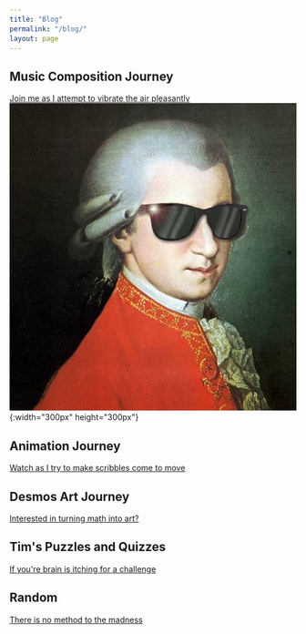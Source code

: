 ```yaml
---
title: "Blog"
permalink: "/blog/"
layout: page
---
```


## Music Composition Journey

[Join me as I attempt to vibrate the air pleasantly](https://timothy-cao.github.io/personal/blog/composition)<br>
![alt text](/images/composition.jpg){:width="300px" height="300px"}

## Animation Journey

[Watch as I try to make scribbles come to move](https://timothy-cao.github.io/personal/blog/animation)

## Desmos Art Journey

[Interested in turning math into art?](https://timothy-cao.github.io/personal/blog/desmos)

## Tim's Puzzles and Quizzes

[If you're brain is itching for a challenge](https://timothy-cao.github.io/personal/blog/puzzle)

## Random

[There is no method to the madness](https://timothy-cao.github.io/personal/blog/random)
